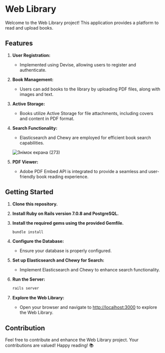 # Web Library

Welcome to the Web Library project! This application provides a platform to read and upload books. 

## Features

1. **User Registration:**
   - Implemented using Devise, allowing users to register and authenticate.

2. **Book Management:**
   - Users can add books to the library by uploading PDF files, along with images and text.

3. **Active Storage:**
   - Books utilize Active Storage for file attachments, including covers and content in PDF format.

4. **Search Functionality:**
   - Elasticsearch and Chewy are employed for efficient book search capabilities.
     
    ![Знімок екрана (273)](https://github.com/Natali-Kotelnitska/web_library/assets/83007830/5b6a5b71-9566-48db-87db-6a083dc50d86)

5. **PDF Viewer:**
   - Adobe PDF Embed API is integrated to provide a seamless and user-friendly book reading experience.

## Getting Started

1. **Clone this repository.**

2. **Install Ruby on Rails version 7.0.8 and PostgreSQL.**

3. **Install the required gems using the provided Gemfile.**
   ```bash
   bundle install
   ```
4. **Configure the Database:**
   - Ensure your database is properly configured.

5. **Set up Elasticsearch and Chewy for Search:**
   - Implement Elasticsearch and Chewy to enhance search functionality.

6. **Run the Server:**
     ```bash
     rails server
     ```

4. **Explore the Web Library:**
   - Open your browser and navigate to [http://localhost:3000](http://localhost:3000) to explore the Web Library.

## Contribution
Feel free to contribute and enhance the Web Library project. Your contributions are valued! Happy reading! 📚





